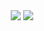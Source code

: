 <div align="center">
  <img
    src="https://github-readme-stats.vercel.app/api?username=szymolekk&show_icons=true&theme=dracula"
/>
  <img
       src="https://github-readme-stats.vercel.app/api/top-langs/?username=szymolekk&layout=compact&theme=dracula"
/>
</div>
